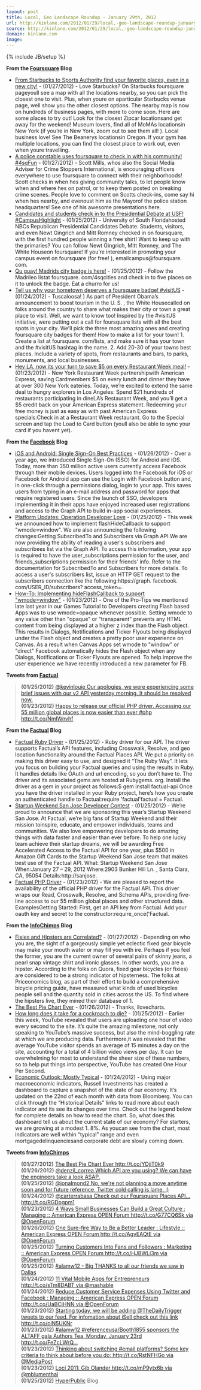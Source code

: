 ```yaml
---
layout: post
title: Local, Geo Landscape Roundup - January 29th, 2012
url: http://kinlane.com/2012/01/29/local,-geo-landscape-roundup-january-29th,-2012/
source: http://kinlane.com/2012/01/29/local,-geo-landscape-roundup-january-29th,-2012/
domain: kinlane.com
image: 
---
```

{% include JB/setup %}<p><strong>From the <a title="Foursquare Blog" href="http://blog.foursquare.com/">Foursquare</a> Blog</strong></p>
<ul class="mainlist">
<li><a href="http://feedproxy.google.com/~r/thefoursquareblog/~3/jcII8oagst4/">From Starbucks to Sports Authority find your favorite places, even in a new city!</a>&nbsp;- (01/27/2012) - Love Starbucks? On Starbucks foursquare pageyoull see a map with all the locations nearby, so you can pick the closest one to visit. Plus, when youre on aparticular Starbucks venue page, well show you the other closest options. The nearby map is now on hundreds of business pages, with more to come soon. Here are some places to try out! Look for the closest Zipcar locationsand get away for the weekend! Museum lovers, find all of MoMAs locationsin New York (if you&rsquo;re in New York, zoom out to see them all! ). Local business love! See The Beanerys locationsin Oregon. If your gym has multiple locations, you can find the closest place to work out, even when youre travelling.</li>
<li><a href="http://feedproxy.google.com/~r/thefoursquareblog/~3/WvI_47M1uPk/">A police constable uses foursquare to check in with his community! #4sqFun</a>&nbsp;- (01/27/2012) - Scott Mills, whos also the Social Media Adviser for Crime Stoppers International, is encouraging officers everywhere to use foursquare to connect with their neighborhoods! Scott checks in when hes giving community talks, to let people know when and where hes on patrol, or to keep them posted on breaking crime scenes. People love to comment on Scotts check-ins, come say hi when hes nearby, and evenoust him as the Mayorof the police station headquarters! See one of his awesome presentations here.</li>
<li><a href="http://feedproxy.google.com/~r/thefoursquareblog/~3/NRlyijp9GNg/">Candidates and students check in to the Presidential Debate at USF! #CampusHighlight</a>&nbsp;- (01/25/2012) - University of South Floridahosted NBCs Republican Presidential Candidates Debate. Students, visitors, and even Newt Gingrich and Mitt Romney checked in on foursquare, with the first hundred people winning a free shirt! Want to keep up with the primaries? You can follow Newt Gingrich, Mitt Romney, and The White Houseon foursquare! If you&rsquo;re interested in promoting your campus event on foursquare (for free! ), emailcampus@foursquare. com.</li>
<li><a href="http://feedproxy.google.com/~r/thefoursquareblog/~3/oEruaKkr27s/">Qu guay! Madrids city badge is here!</a>&nbsp;- (01/25/2012) - Follow the Madrileo listat foursquare. com/4sqcities and check in to five places on it to unlock the badge. Eat a churro for us!</li>
<li><a href="http://feedproxy.google.com/~r/thefoursquareblog/~3/70c4w6HPMX8/">Tell us why your hometown deserves a foursquare badge! #visitUS</a>&nbsp;- (01/24/2012) - Tuscaloosa! ) As part of President Obama&rsquo;s announcement to boost tourism in the U. S. , the White Housecalled on folks around the country to share what makes their city or town a great place to visit. Well, we want to know too! Inspired by the #visitUS initiative, were putting out a call for foursquare lists with all the best spots in your city. We&rsquo;ll pick the three most amazing ones and creating foursquare city badges for them! How to make a list for your town! 1. Create a list at foursquare. com/lists, and make sure it has your town and the #visitUS hashtag in the name. 2. Add 20-30 of your towns best places. Include a variety of spots, from restaurants and bars, to parks, monuments, and local businesses.</li>
<li><a href="http://feedproxy.google.com/~r/thefoursquareblog/~3/qywwqRn3PyU/">Hey LA, now its your turn to save $5 on every Restaurant Week meal!</a>&nbsp;- (01/23/2012) - New York Restaurant Week partnershipwith American Express, saving Cardmembers $5 on every lunch and dinner they have at over 300 New York eateries. Today, we&rsquo;re excited to extend the same deal to hungry explorers in Los Angeles: Spend $21 hundreds of restaurants participating in dineLA&rsquo;s Restaurant Week, and you&rsquo;ll get a $5 credit back on your American Express statement. Redeeming your free money is just as easy as with past American Express specials:Check in at a Restaurant Week restaurant. Go to the Special screen and tap the Load to Card button (youll also be able to sync your card if you havent yet).</li>
</ul>
<p><strong>From the&nbsp;<a title="Facebook Blog" href="http://developers.facebook.com/blog/feed">Facebook</a>&nbsp;Blog</strong></p>
<ul class="mainlist">
<li><a href="http://working.laneworks.net/gather/">iOS and Android: Single Sign-On Best Practices</a>&nbsp;- (01/26/2012) - Over a year ago, we introduced Single Sign-On (SSO) for Android and iOS. Today, more than 350 million active users currently access Facebook through their mobile devices. Users logged into the Facebook for iOS or Facebook for Android app can use the Login with Facebook button and, in one-click through a permissions dialog, login to your app. This saves users from typing in an e-mail address and password for apps that require registered users. Since the launch of SSO, developers implementing it in their apps have enjoyed increased user registrations and access to the Graph API to build in-app social experiences.</li>
<li><a href="http://working.laneworks.net/gather/">Platform Updates: Operation Developer Love</a>&nbsp;- (01/25/2012) - This week we announced how to implement flashHideCallback to support "wmode=window". We are also announcing the following changes:Getting SubscribedTo and Subscribers via Graph API We are now providing the ability of reading a user's subscribers and subscribees list via the Graph API. To access this information, your app is required to have the user_subscriptions permission for the user, and friends_subscriptions permission for their friends' info. Refer to the documentation for SubscribedTo and Subscribers for more details. To access a user's subscribers list, issue an HTTP GET request to the subscribers connection like the following:https://graph. facebook. com/USER_ID/subscribers? access_token=.</li>
<li><a href="http://working.laneworks.net/gather/">How-To: Implementing hideFlashCallback to support "wmode=window"</a>&nbsp;- (01/23/2012) - One of the Pro-Tips we mentioned late last year in our Games Tutorial to Developers creating Flash based Apps was to use wmode=opaque whenever possible. Setting wmode to any value other than "opaque" or "transparent" prevents any HTML content from being displayed at a higher z index than the Flash object. This results in Dialogs, Notifications and Ticker Flyouts being displayed under the Flash object and creates a pretty poor user experience on Canvas. As a result when Canvas Apps set wmode to "window" or "direct" Facebook automatically hides the Flash object when any Dialogs, Notifications or Ticker Flyouts are opened. To help improve the user experience we have recently introduced a new parameter for FB.</li>
</ul>
<p><strong>Tweets from <a title="Factual" href="https://twitter.com/#!/factual">Factual</a></strong></p>
<blockquote><strong>(01/25/2012)</strong>&nbsp;<a href="https://twitter.com/#!/factual/status/162320981560528897&gt;We just released our official Ruby driver. Give it a try &amp; let us know what you build: gem install factual-api http://t.co/OSRwTCvr #ruby&lt;/a&gt;&lt;br /&gt;&lt;strong&gt;(01/25/2012)&lt;/strong&gt; &lt;a href=">@kevinlouie Our apologies, we were experiencing some brief issues with our v2 API yesterday morning. It should be resolved now.</a><br /><strong>(01/23/2012)</strong>&nbsp;<a href="https://twitter.com/#!/factual/status/161533799065337856&gt;@chrishanscom thanks!&lt;/a&gt;&lt;br /&gt;&lt;strong&gt;(01/23/2012)&lt;/strong&gt; &lt;a href=">Happy to release our official PHP driver. Accessing our 55 million global places is now easier than ever #php http://t.co/NmlWnvhf</a><br /></blockquote>
<p><strong>From the <a title="Factual Blog" href="http://blog.factual.com/">Factual</a> Blog</strong></p>
<ul class="mainlist">
<li><a href="http://feedproxy.google.com/~r/factualblog/~3/Dc9QJo8JbGo/factual-ruby-driver">Factual Ruby Driver</a>&nbsp;- (01/25/2012) - Ruby driver for our API. The driver supports Factual&rsquo;s API features, including Crosswalk, Resolve, and geo location functionality around the Factual Places API. We put a priority on making this driver easy to use, and designed it &ldquo;The Ruby Way&rdquo;. It lets you focus on building your Factual queries and using the results in Ruby. It handles details like OAuth and url encoding, so you don&rsquo;t have to. The driver and its associated gems are hosted at Rubygems. org. Install the driver as a gem in your project as follows:$ gem install factual-api Once you have the driver installed in your Ruby project, here&rsquo;s how you create an authenticated handle to Factual:require 'factual'factual = Factual.</li>
<li><a href="http://feedproxy.google.com/~r/factualblog/~3/Iv-_Jsdknr4/startup-weekend-san-jose-2012">Startup Weekend San Jose Developer Contest</a>&nbsp;- (01/25/2012) - We&rsquo;re proud to announce that we are sponsoring this year&rsquo;s Startup Weekend San Jose. At Factual, we&rsquo;re big fans of Startup Weekend and their mission toinspire, educate, and empower individuals, teams and communities. We also love empowering developers to do amazing things with data faster and easier than ever before. To help one lucky team achieve their startup dreams, we will be awarding Free Accelerated Access to the Factual API for one year, plus $500 in Amazon Gift Cards to the Startup Weekend San Jose team that makes best use of the Factual API. What: Startup Weekend San Jose When:January 27 &ndash; 29, 2012 Where:2903 Bunker Hill Ln. , Santa Clara, CA, 95054 Details:http://sanjose.</li>
<li><a href="http://feedproxy.google.com/~r/factualblog/~3/tvXWZeUL-Kk/factual-php-driver">Factual PHP Driver</a>&nbsp;- (01/23/2012) - We are pleased to report the availability of the official PHP driver for the Factual API. This driver wraps our Read, Crosswalk, Resolve, and Schema APIs, providing five-line access to our 55 million global places and other structured data. ExamplesGetting Started: First, get an API key from Factual. Add your oauth key and secret to the constructor:require_once('Factual.</li>
</ul>
<p><strong>From the <a title="InfoChimps" href="http://blog.infochimps.com/">InfoChimps</a> Blog</strong></p>
<ul class="mainlist">
<li><a href="http://feedproxy.google.com/~r/infochimps-blog/~3/-TmtaakvJzM/">Fixies and Hipsters are Correlated?</a>&nbsp;- (01/27/2012) - Depending on who you are, the sight of a gorgeously simple yet eclectic fixed gear bicycle may make your mouth water or may fill you with ire. Perhaps if you feel the former, you are the current owner of several pairs of skinny jeans, a pearl snap vintage shirt and ironic glasses. In other words, you are a hipster. According to the folks on Quora, fixed gear bicycles (or fixies) are considered to be a strong indicator of hipsterness. The folks at Priceonomics blog, as part of their effort to build a comprehensive bicycle pricing guide, have measured what kinds of used bicycles people sell and the quantity sold in cities across the US. To find where the hipsters live, they mined their database of 1.</li>
<li><a href="http://feedproxy.google.com/~r/infochimps-blog/~3/IyUYtJtiIkg/">The Best Pie Chart Ever</a>&nbsp;- (01/26/2012) - Thanks, ilovecharts.</li>
<li><a href="http://feedproxy.google.com/~r/infochimps-blog/~3/q3IXbXRuaSk/">How long does it take for a cockroach to die?</a>&nbsp;- (01/25/2012) - Earlier this week, YouTube revealed that users are uploading one hour of video every second to the site. It&rsquo;s quite the amazing milestone, not only speaking to YouTube&rsquo;s massive success, but also the mind-boggling rate at which we are producing data. Furthermore,it was revealed that the average YouTube visitor spends an average of 15 minutes a day on the site, accounting for a total of 4 billion video views per day. It can be overwhelming for most to understand the sheer size of these numbers, so to help put things into perspective, YouTube has created One Hour Per Second.</li>
<li><a href="http://feedproxy.google.com/~r/infochimps-blog/~3/UfbJ5p_dysk/">Economic Outlook: Mostly Typical</a>&nbsp;- (01/24/2012) - Using major macroeconomic indicators, Russell Investments has created a dashboard to capture a snapshot of the state of our economy. It&rsquo;s updated on the 22nd of each month with data from Bloomberg. You can click through the &ldquo;Historical Details&rdquo; links to read more about each indicator and its see its changes over time. Check out the legend below for complete details on how to read the chart. So, what does this dashboard tell us about the current state of our economy? For starters, we are growing at a modest 1. 8%. As youcan see from the chart, most indicators are well within &ldquo;typical&rdquo; range and even mortgagedelinquenciesand corporate debt are slowly coming down.</li>
</ul>
<p><strong>Tweets from <a title="InfoChimps" href="https://twitter.com/#!/infochimps">InfoChimps</a></strong></p>
<blockquote><strong>(01/27/2012)</strong>&nbsp;<a href="https://twitter.com/#!/infochimps/status/162990504114524161&gt;Fixies and Hipsters are&hellip; Correlated? http://t.co/el4k8dBA&lt;/a&gt;&lt;br /&gt;&lt;strong&gt;(01/26/2012)&lt;/strong&gt; &lt;a href=">The Best Pie Chart Ever http://t.co/YDjiT0k9</a><br /><strong>(01/26/2012)</strong>&nbsp;<a href="https://twitter.com/#!/infochimps/status/162587610043265024&gt;@livehappy8 Hey Nicole - looks like that's actually our friends at @mailchimp's logo.  )&lt;">@denzil_correa Which API are you using? We can have the engineers take a look ASAP.</a><br /><strong>(01/25/2012)</strong>&nbsp;<a href="https://twitter.com/#!/infochimps/status/162245966907445248&gt;How long does it take for a cockroach to die? http://t.co/Ho3EzgVv&lt;/a&gt;&lt;br /&gt;&lt;strong&gt;(01/24/2012)&lt;/strong&gt; &lt;a href=">@jonalmond2 No, we're not planning a move anytime soon and for future reference, Twitter cold calling is lame. :)</a><br /><strong>(01/24/2012)</strong>&nbsp;<a href="https://twitter.com/#!/infochimps/status/161905938385747968&gt;Economic Outlook: Mostly Typical http://t.co/xtrvwraS&lt;/a&gt;&lt;br /&gt;&lt;strong&gt;(01/23/2012)&lt;/strong&gt; &lt;a href=">@carterrabasa Check out our Foursquare Places API... http://t.co/RGDogpm1</a><br /><strong>(01/23/2012)</strong>&nbsp;<a href="https://twitter.com/#!/infochimps/status/161575261941399552&gt;RT @mckquarterly US households Debt has fallen by $584 billion; or 4% in absolute terms. http">4 Ways Small Businesses Can Build a Great Culture : Managing :: American Express OPEN Forum http://t.co/G77CQ6Sk via @OpenForum</a><br /><strong>(01/26/2012)</strong>&nbsp;<a href="https://twitter.com/#!/Infogroup/status/162573525348122624&gt;10 Tech Trends Defining the Future of Small Business http://t.co/dmrNgmdm via @entmagazine&lt;/a&gt;&lt;br /&gt;&lt;strong&gt;(01/26/2012)&lt;/strong&gt; &lt;a href=">One Sure-fire Way to Be a Better Leader : Lifestyle :: American Express OPEN Forum http://t.co/AgvEAQtE via @OpenForum</a><br /><strong>(01/25/2012)</strong>&nbsp;<a href="https://twitter.com/#!/Infogroup/status/162245203451850753&gt;10 Lessons in Marketing Brilliance | Slideshow | http://t.co/ZNGJyavt http://t.co/u9ZaLatg via @entmagazine&lt;/a&gt;&lt;br /&gt;&lt;strong&gt;(01/25/2012)&lt;/strong&gt; &lt;a href=">Turning Customers Into Fans and Followers : Marketing :: American Express OPEN Forum http://t.co/HJBWLi3m via @OpenForum</a><br /><strong>(01/25/2012)</strong>&nbsp;<a href="https://twitter.com/#!/Infogroup/status/162235472523956224&gt;28 Essential Facebook Timeline Resources http://t.co/dhWNjvte via @mashable&lt;/a&gt;&lt;br /&gt;&lt;strong&gt;(01/25/2012)&lt;/strong&gt; &lt;a href=">#alamw12 - Big THANKS to all our friends we saw in Dallas</a><br /><strong>(01/24/2012)</strong>&nbsp;<a href="https://twitter.com/#!/Infogroup/status/161859845253906432&gt;The One Great Thing that Every Great Leader Does - Forbes http://t.co/xX4llEBU&lt;/a&gt;&lt;br /&gt;&lt;strong&gt;(01/24/2012)&lt;/strong&gt; &lt;a href=">11 Vital Mobile Apps for Entrepreneurs http://t.co/sTm8DABT via @mashable</a><br /><strong>(01/24/2012)</strong>&nbsp;<a href="https://twitter.com/#!/Infogroup/status/161827755938426881&gt;6 Ways Nonprofits Can Use Facebook Covers to Promote Online Fundraising http://t.co/Hfz7FezQ&lt;/a&gt;&lt;br /&gt;&lt;strong&gt;(01/24/2012)&lt;/strong&gt; &lt;a href=">Reduce Customer Service Expenses Using Twitter and Facebook : Managing :: American Express OPEN Forum http://t.co/UaBCiHNN via @OpenForum</a><br /><strong>(01/23/2012)</strong>&nbsp;<a href="https://twitter.com/#!/Infogroup/status/161574779797774336&gt;Consumers Want Online Video Ads No More Than 15 Seconds Long http://t.co/JhYd111p via @mashable&lt;/a&gt;&lt;br /&gt;&lt;strong&gt;(01/23/2012)&lt;/strong&gt; &lt;a href=">Starting today, we will be adding @TheDailyTrigger tweets to our feed. For infomation about iSell check out this link http://t.co/olN5UKNr</a><br /><strong>(01/23/2012)</strong>&nbsp;<a href="https://twitter.com/#!/Infogroup/status/161539805342203904&gt;9 Best Practices for Social Networking in the Workplace http://t.co/7zx011Ik via @mashbusiness @mashable&lt;/a&gt;&lt;br /&gt;&lt;strong&gt;(01/23/2012)&lt;/strong&gt; &lt;a href=">#alamw12 #referenceusa/Booth1855 sponsors the ALTAFF gala Authors Tea, Monday, January 23rd http://t.co/FeZcLWrQ&hellip;</a><br /><strong>(01/23/2012)</strong>&nbsp;<a href="https://twitter.com/#!/Infogroup/status/161468763902984192&gt;How Running a Small Business Has Changed : Lifestyle :: American Express OPEN Forum http://t.co/3uXhU5Oy via @OpenForum&lt;/a&gt;&lt;br /&gt;&lt;/blockquote&gt;&lt;strong&gt;Processing Twitter for Acxiom&lt;/strong&gt;&lt;br /&gt;&lt;blockquote&gt;&lt;strong&gt;(01/24/2012)&lt;/strong&gt; &lt;a href=">Thinking about switching #email platforms? Some key criteria to think about before you do: http://t.co/RstNFHGo via @MediaPost</a><br /><strong>(01/23/2012)</strong>&nbsp;<a href="https://twitter.com/#!/Acxiom/status/161591293452099584&gt;RT @timsuther Predictions For 2012 Data Is Everywhere! http">Loci 2011: Gib Olander http://t.co/mP9ytx6b via @mblumenthal</a><br /><strong>(01/25/2012)</strong>&nbsp;<a href="https://twitter.com/#!/localeze/status/162278621556387840&gt;A Business Listing Is Your Online Anchor (Five Rules for Ensuring Stability) http://t.co/G9EycJKA via @marketingprofs&lt;/a&gt;&lt;br /&gt;&lt;/blockquote&gt;&lt;strong&gt;Processing Twitter for HyperPublic&lt;/strong&gt;&lt;br /&gt;&lt;blockquote&gt;&lt;/blockquote&gt;&lt;p&gt;&lt;strong&gt;From the &lt;a title=">HyperPublic</a>&nbsp;Blog</blockquote>
